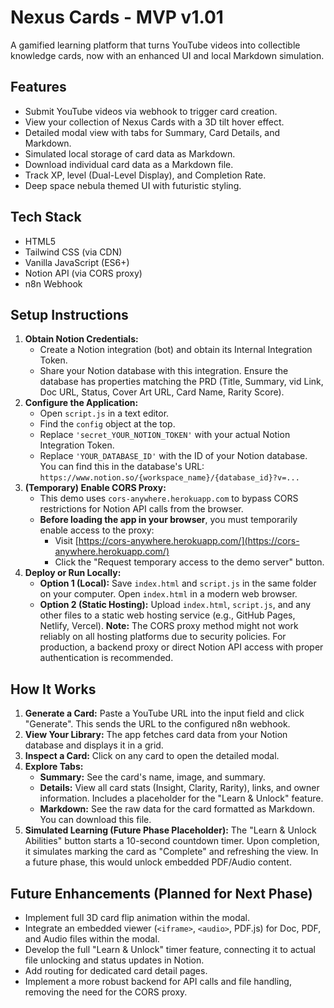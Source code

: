 # Nexus Cards - MVP v1.01

A gamified learning platform that turns YouTube videos into collectible knowledge cards, now with an enhanced UI and local Markdown simulation.

## Features

- Submit YouTube videos via webhook to trigger card creation.
- View your collection of Nexus Cards with a 3D tilt hover effect.
- Detailed modal view with tabs for Summary, Card Details, and Markdown.
- Simulated local storage of card data as Markdown.
- Download individual card data as a Markdown file.
- Track XP, level (Dual-Level Display), and Completion Rate.
- Deep space nebula themed UI with futuristic styling.

## Tech Stack

- HTML5
- Tailwind CSS (via CDN)
- Vanilla JavaScript (ES6+)
- Notion API (via CORS proxy)
- n8n Webhook

## Setup Instructions

1.  **Obtain Notion Credentials:**
    *   Create a Notion integration (bot) and obtain its Internal Integration Token.
    *   Share your Notion database with this integration. Ensure the database has properties matching the PRD (Title, Summary, vid Link, Doc URL, Status, Cover Art URL, Card Name, Rarity Score).
2.  **Configure the Application:**
    *   Open `script.js` in a text editor.
    *   Find the `config` object at the top.
    *   Replace `'secret_YOUR_NOTION_TOKEN'` with your actual Notion Integration Token.
    *   Replace `'YOUR_DATABASE_ID'` with the ID of your Notion database. You can find this in the database's URL: `https://www.notion.so/{workspace_name}/{database_id}?v=...`
3.  **(Temporary) Enable CORS Proxy:**
    *   This demo uses `cors-anywhere.herokuapp.com` to bypass CORS restrictions for Notion API calls from the browser.
    *   **Before loading the app in your browser**, you must temporarily enable access to the proxy:
        *   Visit [https://cors-anywhere.herokuapp.com/](https://cors-anywhere.herokuapp.com/)
        *   Click the "Request temporary access to the demo server" button.
4.  **Deploy or Run Locally:**
    *   **Option 1 (Local):** Save `index.html` and `script.js` in the same folder on your computer. Open `index.html` in a modern web browser.
    *   **Option 2 (Static Hosting):** Upload `index.html`, `script.js`, and any other files to a static web hosting service (e.g., GitHub Pages, Netlify, Vercel). **Note:** The CORS proxy method might not work reliably on all hosting platforms due to security policies. For production, a backend proxy or direct Notion API access with proper authentication is recommended.

## How It Works

1.  **Generate a Card:** Paste a YouTube URL into the input field and click "Generate". This sends the URL to the configured n8n webhook.
2.  **View Your Library:** The app fetches card data from your Notion database and displays it in a grid.
3.  **Inspect a Card:** Click on any card to open the detailed modal.
4.  **Explore Tabs:**
    *   **Summary:** See the card's name, image, and summary.
    *   **Details:** View all card stats (Insight, Clarity, Rarity), links, and owner information. Includes a placeholder for the "Learn & Unlock" feature.
    *   **Markdown:** See the raw data for the card formatted as Markdown. You can download this file.
5.  **Simulated Learning (Future Phase Placeholder):** The "Learn & Unlock Abilities" button starts a 10-second countdown timer. Upon completion, it simulates marking the card as "Complete" and refreshing the view. In a future phase, this would unlock embedded PDF/Audio content.

## Future Enhancements (Planned for Next Phase)

- Implement full 3D card flip animation within the modal.
- Integrate an embedded viewer (`<iframe>`, `<audio>`, PDF.js) for Doc, PDF, and Audio files within the modal.
- Develop the full "Learn & Unlock" timer feature, connecting it to actual file unlocking and status updates in Notion.
- Add routing for dedicated card detail pages.
- Implement a more robust backend for API calls and file handling, removing the need for the CORS proxy.
